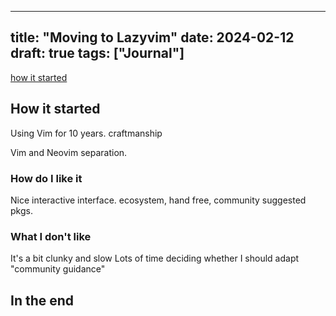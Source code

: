 
---
title: "Moving to Lazyvim"
date: 2024-02-12
draft: true
tags: ["Journal"]
---

[how it started](#How-it-started )

## How it started 
Using Vim for 10 years. 
craftmanship

Vim and Neovim separation.  


### How do I like it 
Nice interactive interface. 
ecosystem, hand free, community suggested pkgs.

### What I don't like 
It's a bit clunky and slow
Lots of time deciding whether I should adapt "community guidance"


## In the end 

